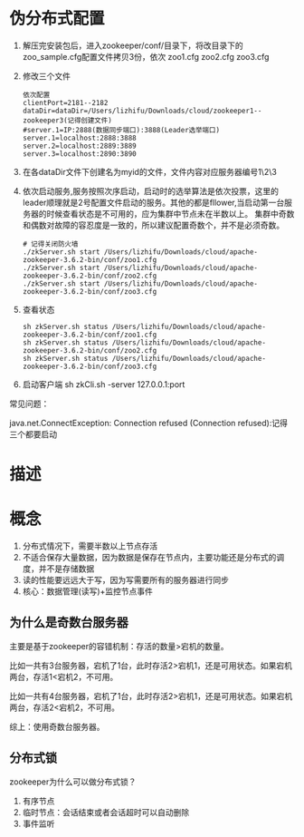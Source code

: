 # 伪分布式配置

1. 解压完安装包后，进入zookeeper/conf/目录下，将改目录下的zoo_sample.cfg配置文件拷贝3份，依次 zoo1.cfg zoo2.cfg zoo3.cfg

2. 修改三个文件

   ```
   依次配置
   clientPort=2181--2182
   dataDir=dataDir=/Users/lizhifu/Downloads/cloud/zookeeper1--zookeeper3(记得创建文件)
   #server.1=IP:2888(数据同步端口):3888(Leader选举端口)
   server.1=localhost:2888:3888
   server.2=localhost:2889:3889
   server.3=localhost:2890:3890
   ```

3. 在各dataDir文件下创建名为myid的文件，文件内容对应服务器编号1\2\3

4. 依次启动服务,服务按照次序启动，启动时的选举算法是依次投票，这里的leader顺理就是2号配置文件启动的服务。其他的都是fllower,当启动第一台服务器的时候查看状态是不可用的，应为集群中节点未在半数以上。 集群中奇数和偶数对故障的容忍度是一致的，所以建议配置奇数个，并不是必须奇数。

   ```
   # 记得关闭防火墙
   ./zkServer.sh start /Users/lizhifu/Downloads/cloud/apache-zookeeper-3.6.2-bin/conf/zoo1.cfg
   ./zkServer.sh start /Users/lizhifu/Downloads/cloud/apache-zookeeper-3.6.2-bin/conf/zoo2.cfg
   ./zkServer.sh start /Users/lizhifu/Downloads/cloud/apache-zookeeper-3.6.2-bin/conf/zoo3.cfg
   ```

5. 查看状态

   ```
   sh zkServer.sh status /Users/lizhifu/Downloads/cloud/apache-zookeeper-3.6.2-bin/conf/zoo1.cfg
   sh zkServer.sh status /Users/lizhifu/Downloads/cloud/apache-zookeeper-3.6.2-bin/conf/zoo2.cfg
   sh zkServer.sh status /Users/lizhifu/Downloads/cloud/apache-zookeeper-3.6.2-bin/conf/zoo3.cfg
   ```

6. 启动客户端 sh zkCli.sh -server 127.0.0.1:port

常见问题：

java.net.ConnectException: Connection refused (Connection refused):记得三个都要启动

# 描述

# 概念

1. 分布式情况下，需要半数以上节点存活
2. 不适合保存大量数据，因为数据是保存在节点内，主要功能还是分布式的调度，并不是存储数据
3. 读的性能要远远大于写，因为写需要所有的服务器进行同步
4. 核心：数据管理(读写)+监控节点事件

## 为什么是奇数台服务器

主要是基于zookeeper的容错机制：存活的数量>宕机的数量。

比如一共有3台服务器，宕机了1台，此时存活2>宕机1，还是可用状态。如果宕机两台，存活1<宕机2，不可用。

比如一共有4台服务器，宕机了1台，此时存活2>宕机1，还是可用状态。如果宕机两台，存活2<宕机2，不可用。

综上：使用奇数台服务器。

## 分布式锁

zookeeper为什么可以做分布式锁？

1. 有序节点
2. 临时节点：会话结束或者会话超时可以自动删除
3. 事件监听




